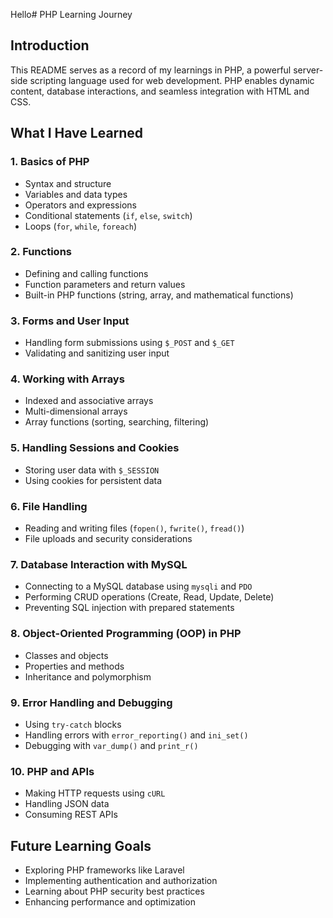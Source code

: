 Hello# PHP Learning Journey

## Introduction
This README serves as a record of my learnings in PHP, a powerful server-side scripting language used for web development. PHP enables dynamic content, database interactions, and seamless integration with HTML and CSS.

## What I Have Learned

### 1. Basics of PHP
- Syntax and structure
- Variables and data types
- Operators and expressions
- Conditional statements (`if`, `else`, `switch`)
- Loops (`for`, `while`, `foreach`)

### 2. Functions
- Defining and calling functions
- Function parameters and return values
- Built-in PHP functions (string, array, and mathematical functions)

### 3. Forms and User Input
- Handling form submissions using `$_POST` and `$_GET`
- Validating and sanitizing user input

### 4. Working with Arrays
- Indexed and associative arrays
- Multi-dimensional arrays
- Array functions (sorting, searching, filtering)

### 5. Handling Sessions and Cookies
- Storing user data with `$_SESSION`
- Using cookies for persistent data

### 6. File Handling
- Reading and writing files (`fopen()`, `fwrite()`, `fread()`)
- File uploads and security considerations

### 7. Database Interaction with MySQL
- Connecting to a MySQL database using `mysqli` and `PDO`
- Performing CRUD operations (Create, Read, Update, Delete)
- Preventing SQL injection with prepared statements

### 8. Object-Oriented Programming (OOP) in PHP
- Classes and objects
- Properties and methods
- Inheritance and polymorphism

### 9. Error Handling and Debugging
- Using `try-catch` blocks
- Handling errors with `error_reporting()` and `ini_set()`
- Debugging with `var_dump()` and `print_r()`

### 10. PHP and APIs
- Making HTTP requests using `cURL`
- Handling JSON data
- Consuming REST APIs

## Future Learning Goals
- Exploring PHP frameworks like Laravel
- Implementing authentication and authorization
- Learning about PHP security best practices
- Enhancing performance and optimization